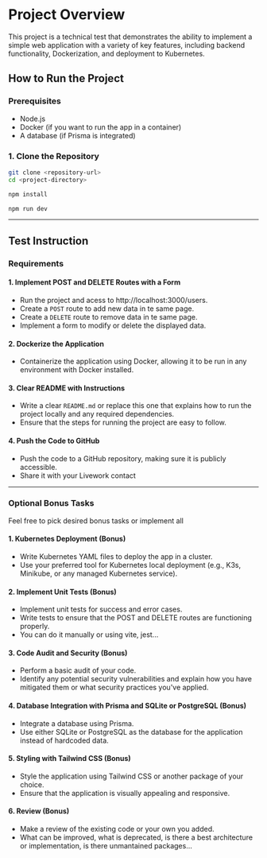 # Project Overview

This project is a technical test that demonstrates the ability to implement a simple web application with a variety of key features, including backend functionality, Dockerization, and deployment to Kubernetes.


## How to Run the Project

### Prerequisites
- Node.js
- Docker (if you want to run the app in a container)
- A database (if Prisma is integrated)

### 1. Clone the Repository

```bash
git clone <repository-url>
cd <project-directory>

npm install

npm run dev
```
---

## Test Instruction

### Requirements

#### 1. Implement POST and DELETE Routes with a Form
- Run the project and acess to http://localhost:3000/users.
- Create a `POST` route to add new data in te same page.
- Create a `DELETE` route to remove data in te same page.
- Implement a form to modify or delete the displayed data.

#### 2. Dockerize the Application
- Containerize the application using Docker, allowing it to be run in any environment with Docker installed.

#### 3. Clear README with Instructions
- Write a clear `README.md` or replace this one that explains how to run the project locally and any required dependencies.
- Ensure that the steps for running the project are easy to follow.

#### 4. Push the Code to GitHub
- Push the code to a GitHub repository, making sure it is publicly accessible.
- Share it with your Livework contact

---

### Optional Bonus Tasks
Feel free to pick desired bonus tasks or implement all

#### 1. Kubernetes Deployment (Bonus)
- Write Kubernetes YAML files to deploy the app in a cluster.
- Use your preferred tool for Kubernetes local deployment (e.g., K3s, Minikube, or any managed Kubernetes service).

#### 2. Implement Unit Tests (Bonus)
- Implement unit tests for success and error cases.
- Write tests to ensure that the POST and DELETE routes are functioning properly.
- You can do it manually or using vite, jest...

#### 3. Code Audit and Security (Bonus)
- Perform a basic audit of your code.
- Identify any potential security vulnerabilities and explain how you have mitigated them or what security practices you've applied.

#### 4. Database Integration with Prisma and SQLite or PostgreSQL (Bonus)
- Integrate a database using Prisma.
- Use either SQLite or PostgreSQL as the database for the application instead of hardcoded data.

#### 5. Styling with Tailwind CSS (Bonus)
- Style the application using Tailwind CSS or another package of your choice.
- Ensure that the application is visually appealing and responsive.

#### 6. Review (Bonus)
- Make a review of the existing code or your own you added.
- What can be improved, what is deprecated, is there a best architecture or implementation, is there unmantained packages...
